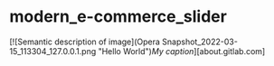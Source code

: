 # modern_e-commerce_slider

[![Semantic description of image](Opera Snapshot_2022-03-15_113304_127.0.0.1.png "Hello World")*My caption*][about.gitlab.com]


